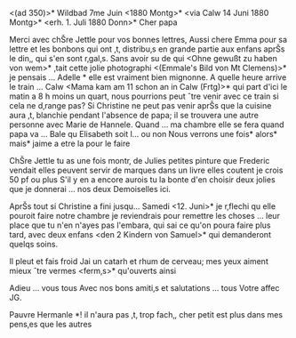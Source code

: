 <(ad 350)>* Wildbad 7me Juin <1880 Montg>*
 <via Calw 14 Juni 1880 Montg>*
 <erh. 1. Juli 1880 Donn>*
Cher papa

Merci avec chŠre Jettle pour vos bonnes lettres, Aussi chere Emma pour sa lettre et les bonbons qui ont ‚t‚ distribu‚s en grande partie aux enfans aprŠs le din‚, qui s'en sont r‚gal‚s. Sans avoir su de qui <Ohne gewußt zu haben von wem>* ‚tait cette jolie photographi <(Emmale's Bild von Mt Clemens)>* je pensais … Adelle <Hesse>* elle est vraiment bien mignonne. 
A quelle heure arrive le train … Calw <Mama kam am 11 schon an in Calw (Frtg)>* qui part d'ici le matin a 8 h moins un quart, nous pourrions peut ˆtre venir avec ce train si cela ne d‚range pas? Si Christine ne peut pas venir aprŠs que la cuisine aura ‚t‚ blanchie pendant l'absence de papa; il se trouvera une autre personne avec Marie de Hannele. Quand … ma chambre elle se fera quand papa va … Bale qu Elisabeth soit l… ou non Nous verrons une fois* alors* mais* jaime a etre la pour le faire

ChŠre Jettle tu as une fois montr‚ de Julies petites pinture que Frederic vendait elles peuvent servir de marques dans un livre elles coutent je crois 50 pf ou plus S'il y en a encore aurois tu la bonte d'en choisir deux jolies que je donnerai … nos deux Demoiselles ici.

AprŠs tout si Christine a fini jusqu… Samedi <12. Juni>* je r‚flechi qu elle pouroit faire notre chambre je reviendrais pour remettre les choses … leur place que tu n'en n'ayes pas l'embara, qui sai ce qu'on poura faire plus tard, avec deux enfans <den 2 Kindern von Samuel>* qui demanderont quelqs soins.

Il pleut et fais froid Jai un catarh et rhum de cerveau; mes yeux aiment mieux ˆtre vermes <ferm‚s>* qu'ouverts ainsi

Adieu … vous tous Avec nos bons amiti‚s et salutations … tous  Votre affec JG.

Pauvre Hermanle <Hesse>*! il n'aura pas ‚t‚ trop fach‚, cher petit est plus dans mes pens‚es que les autres

